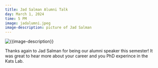 ```yaml
---
title: Jad Salman Alumni Talk
day: March 1, 2024
time: 5 PM
image: jadalumni.jpeg
image-description: picture of Jad Salman
---
```

![{{image-description}}]({{page.image}})

Thanks again to Jad Salman for being our alumni speaker this semester! It was great to hear more about your career and you PhD experince in the Kats Lab. 

